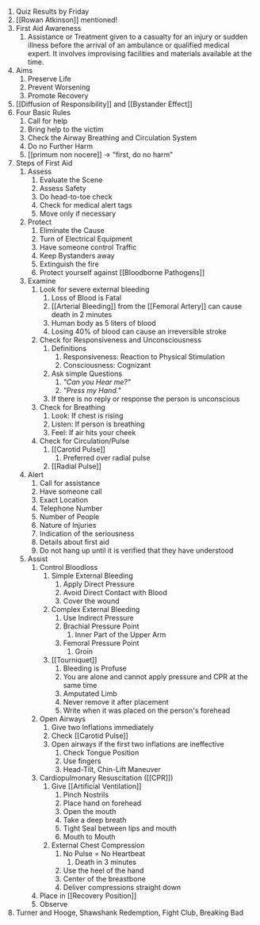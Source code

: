 1. Quiz Results by Friday
2. [[Rowan Atkinson]] mentioned!
3. First Aid Awareness
	1. Assistance or Treatment given to a casualty for an injury or sudden illness before the arrival of an ambulance or qualified medical expert. It involves improvising facilities and materials available at the time.
4. Aims
	1. Preserve Life
	2. Prevent Worsening 
	3. Promote Recovery
5. [[Diffusion of Responsibility]] and [[Bystander Effect]]
6. Four Basic Rules
	1. Call for help
	2. Bring help to the victim
	3. Check the Airway Breathing and Circulation System
	4. Do no Further Harm
	5. [[primum non nocere]] $\to$ "first, do no harm"
7. Steps of First Aid
	1. Assess
		1. Evaluate the Scene
		2. Assess Safety
		3. Do head-to-toe check
		4. Check for medical alert tags
		5. Move only if necessary
	2. Protect
		1. Eliminate the Cause
		2. Turn of Electrical Equipment
		3. Have someone control Traffic
		4. Keep Bystanders away
		5. Extinguish the fire
		6. Protect yourself against [[Bloodborne Pathogens]]
	3. Examine
		1. Look for severe external bleeding
			1. Loss of Blood is Fatal
			2. [[Arterial Bleeding]] from the [[Femoral Artery]] can cause death in 2 minutes
			3. Human body as 5 liters of blood
			4. Losing 40% of blood can cause an irreversible stroke
		2. Check for Responsiveness and Unconsciousness
			1. Definitions
				1. Responsiveness: Reaction to Physical Stimulation
				2. Consciousness: Cognizant
			2. Ask simple Questions
				1. *"Can you Hear me?"*
				2. *"Press my Hand."*
			3. If there is no reply or response the person is unconscious
		3. Check for Breathing
			1. Look: If chest is rising
			2. Listen: If person is breathing
			3. Feel: If air hits your cheek
		4. Check for Circulation/Pulse
			1. [[Carotid Pulse]]
				1. Preferred over radial pulse
			2. [[Radial Pulse]]
	4. Alert
		1. Call for assistance
		2. Have someone call
		3. Exact Location
		4. Telephone Number
		5. Number of People
		6. Nature of Injuries
		7. Indication of the seriousness
		8. Details about first aid
		9. Do not hang up until it is verified that they have understood
	5. Assist
		1. Control Bloodloss
			1. Simple External Bleeding
				1. Apply Direct Pressure
				2. Avoid Direct Contact with Blood
				3. Cover the wound
			2. Complex External Bleeding
				1. Use Indirect Pressure
				2. Brachial Pressure Point
					1. Inner Part of the Upper Arm
				3. Femoral Pressure Point
					1. Groin
			3. [[Tourniquet]]
				1. Bleeding is Profuse
				2. You are alone and cannot apply pressure and CPR at the same time
				3. Amputated Limb
				4. Never remove it after placement
				5. Write when it was placed on the person's forehead
		2. Open Airways
			1. Give two Inflations immediately
			2. Check [[Carotid Pulse]]
			3. Open airways if the first two inflations are ineffective
				1. Check Tongue Position
				2. Use fingers
				3. Head-Tilt, Chin-Lift Maneuver
		3. Cardiopulmonary Resuscitation ([[CPR]])
			1. Give [[Artificial Ventilation]]
				1. Pinch Nostrils
				2. Place hand on forehead
				3. Open the mouth
				4. Take a deep breath
				5. Tight Seal between lips and mouth
				6. Mouth to Mouth
			2. External Chest Compression
				1. No Pulse = No Heartbeat
					1. Death in 3 minutes
				2. Use the heel of the hand
				3. Center of the breastbone
				4. Deliver compressions straight down 
		4. Place in [[Recovery Position]]
		5. Observe
8. Turner and Hooge, Shawshank Redemption, Fight Club, Breaking Bad